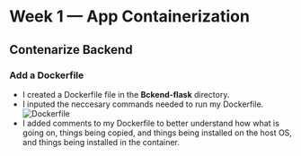 # Week 1 — App Containerization 

## Contenarize Backend 

### Add a Dockerfile
- I created a Dockerfile file in the **Bckend-flask** directory. 
- I inputed the neccesary commands needed to run my Dockerfile.  
![Dockerfile](vscode-local:/c%3A/Users/Jay/Pictures/Screenshots/Screenshot_20230223_130152.png)  
- I added comments to my Dockerfile to better understand how what is going on, things being copied, and things being installed on the host OS, and things being installed in the container.  